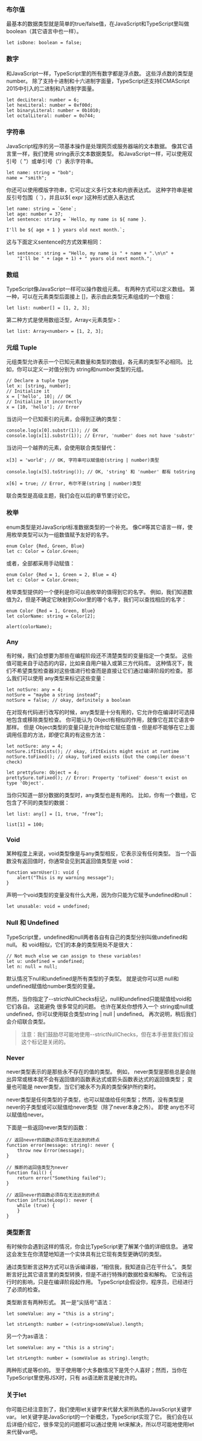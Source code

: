 ### 布尔值

最基本的数据类型就是简单的true/false值，在JavaScript和TypeScript里叫做boolean（其它语言中也一样）。

    let isDone: boolean = false;

### 数字

和JavaScript一样，TypeScript里的所有数字都是浮点数。 这些浮点数的类型是 number。 除了支持十进制和十六进制字面量，TypeScript还支持ECMAScript 2015中引入的二进制和八进制字面量。

    let decLiteral: number = 6;
    let hexLiteral: number = 0xf00d;
    let binaryLiteral: number = 0b1010;
    let octalLiteral: number = 0o744;

### 字符串

JavaScript程序的另一项基本操作是处理网页或服务器端的文本数据。 像其它语言里一样，我们使用 string表示文本数据类型。 和JavaScript一样，可以使用双引号（ "）或单引号（'）表示字符串。

    let name: string = "bob";
    name = "smith";

你还可以使用模版字符串，它可以定义多行文本和内嵌表达式。 这种字符串是被反引号包围（ `），并且以${ expr }这种形式嵌入表达式

    let name: string = `Gene`;
    let age: number = 37;
    let sentence: string = `Hello, my name is ${ name }.

    I'll be ${ age + 1 } years old next month.`;

这与下面定义sentence的方式效果相同：

    let sentence: string = "Hello, my name is " + name + ".\n\n" +
        "I'll be " + (age + 1) + " years old next month.";

### 数组

TypeScript像JavaScript一样可以操作数组元素。 有两种方式可以定义数组。 第一种，可以在元素类型后面接上 []，表示由此类型元素组成的一个数组：

    let list: number[] = [1, 2, 3];

第二种方式是使用数组泛型，Array<元素类型>：

    let list: Array<number> = [1, 2, 3];

### 元组 Tuple

元组类型允许表示一个已知元素数量和类型的数组，各元素的类型不必相同。 比如，你可以定义一对值分别为 string和number类型的元组。

    // Declare a tuple type
    let x: [string, number];
    // Initialize it
    x = ['hello', 10]; // OK
    // Initialize it incorrectly
    x = [10, 'hello']; // Error

当访问一个已知索引的元素，会得到正确的类型：

    console.log(x[0].substr(1)); // OK
    console.log(x[1].substr(1)); // Error, 'number' does not have 'substr'

当访问一个越界的元素，会使用联合类型替代：

    x[3] = 'world'; // OK, 字符串可以赋值给(string | number)类型

    console.log(x[5].toString()); // OK, 'string' 和 'number' 都有 toString

    x[6] = true; // Error, 布尔不是(string | number)类型

联合类型是高级主题，我们会在以后的章节里讨论它。

### 枚举

enum类型是对JavaScript标准数据类型的一个补充。 像C#等其它语言一样，使用枚举类型可以为一组数值赋予友好的名字。

    enum Color {Red, Green, Blue}
    let c: Color = Color.Green;

或者，全部都采用手动赋值：

    enum Color {Red = 1, Green = 2, Blue = 4}
    let c: Color = Color.Green;

枚举类型提供的一个便利是你可以由枚举的值得到它的名字。 例如，我们知道数值为2，但是不确定它映射到Color里的哪个名字，我们可以查找相应的名字：

    enum Color {Red = 1, Green, Blue}
    let colorName: string = Color[2];

    alert(colorName);

### Any

有时候，我们会想要为那些在编程阶段还不清楚类型的变量指定一个类型。 这些值可能来自于动态的内容，比如来自用户输入或第三方代码库。 这种情况下，我们不希望类型检查器对这些值进行检查而是直接让它们通过编译阶段的检查。 那么我们可以使用 any类型来标记这些变量：

    let notSure: any = 4;
    notSure = "maybe a string instead";
    notSure = false; // okay, definitely a boolean

在对现有代码进行改写的时候，any类型是十分有用的，它允许你在编译时可选择地包含或移除类型检查。 你可能认为 Object有相似的作用，就像它在其它语言中那样。 但是 Object类型的变量只是允许你给它赋任意值 - 但是却不能够在它上面调用任意的方法，即便它真的有这些方法：

    let notSure: any = 4;
    notSure.ifItExists(); // okay, ifItExists might exist at runtime
    notSure.toFixed(); // okay, toFixed exists (but the compiler doesn't check)

    let prettySure: Object = 4;
    prettySure.toFixed(); // Error: Property 'toFixed' doesn't exist on type 'Object'.

当你只知道一部分数据的类型时，any类型也是有用的。 比如，你有一个数组，它包含了不同的类型的数据：

    let list: any[] = [1, true, "free"];

    list[1] = 100;

### Void

某种程度上来说，void类型像是与any类型相反，它表示没有任何类型。 当一个函数没有返回值时，你通常会见到其返回值类型是 void：

    function warnUser(): void {
        alert("This is my warning message");
    }

声明一个void类型的变量没有什么大用，因为你只能为它赋予undefined和null：

    let unusable: void = undefined;

### Null 和 Undefined

TypeScript里，undefined和null两者各自有自己的类型分别叫做undefined和null。 和 void相似，它们的本身的类型用处不是很大：

    // Not much else we can assign to these variables!
    let u: undefined = undefined;
    let n: null = null;

默认情况下null和undefined是所有类型的子类型。 就是说你可以把 null和undefined赋值给number类型的变量。

然而，当你指定了--strictNullChecks标记，null和undefined只能赋值给void和它们各自。 这能避免 很多常见的问题。 也许在某处你想传入一个 string或null或undefined，你可以使用联合类型string | null | undefined。 再次说明，稍后我们会介绍联合类型。

> 注意：我们鼓励尽可能地使用--strictNullChecks，但在本手册里我们假设这个标记是关闭的。

### Never

never类型表示的是那些永不存在的值的类型。 例如， never类型是那些总是会抛出异常或根本就不会有返回值的函数表达式或箭头函数表达式的返回值类型； 变量也可能是 never类型，当它们被永不为真的类型保护所约束时。

never类型是任何类型的子类型，也可以赋值给任何类型；然而，没有类型是never的子类型或可以赋值给never类型（除了never本身之外）。 即使 any也不可以赋值给never。

下面是一些返回never类型的函数：

    // 返回never的函数必须存在无法达到的终点
    function error(message: string): never {
        throw new Error(message);
    }

    // 推断的返回值类型为never
    function fail() {
        return error("Something failed");
    }

    // 返回never的函数必须存在无法达到的终点
    function infiniteLoop(): never {
        while (true) {
        }
    }

### 类型断言

有时候你会遇到这样的情况，你会比TypeScript更了解某个值的详细信息。 通常这会发生在你清楚地知道一个实体具有比它现有类型更确切的类型。

通过类型断言这种方式可以告诉编译器，“相信我，我知道自己在干什么”。 类型断言好比其它语言里的类型转换，但是不进行特殊的数据检查和解构。 它没有运行时的影响，只是在编译阶段起作用。 TypeScript会假设你，程序员，已经进行了必须的检查。

类型断言有两种形式。 其一是“尖括号”语法：

    let someValue: any = "this is a string";

    let strLength: number = (<string>someValue).length;

另一个为as语法：

    let someValue: any = "this is a string";

    let strLength: number = (someValue as string).length;

两种形式是等价的。 至于使用哪个大多数情况下是凭个人喜好；然而，当你在TypeScript里使用JSX时，只有 as语法断言是被允许的。

### 关于let

你可能已经注意到了，我们使用let关键字来代替大家所熟悉的JavaScript关键字var。 let关键字是JavaScript的一个新概念，TypeScript实现了它。 我们会在以后详细介绍它，很多常见的问题都可以通过使用 let来解决，所以尽可能地使用let来代替var吧。